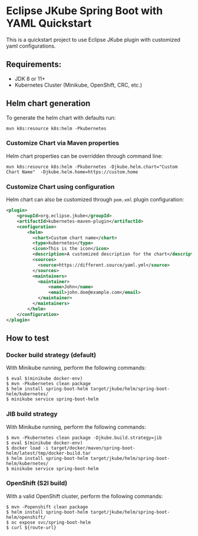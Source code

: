 # Eclipse JKube Spring Boot with YAML Quickstart

This is a quickstart project to use Eclipse JKube plugin with customized yaml configurations.

## Requirements:

- JDK 8 or 11+
- Kubernetes Cluster (Minikube, OpenShift, CRC, etc.)

## Helm chart generation

To generate the helm chart with defaults run:
```shell script
mvn k8s:resource k8s:helm -Pkubernetes
```

### Customize Chart via Maven properties

Helm chart properties can be overridden through command line:
```shell script
mvn k8s:resource k8s:helm -Pkubernetes -Djkube.helm.chart="Custom Chart Name"  -Djkube.helm.home=https://custom.home
```

### Customize Chart using configuration

Helm chart can also be customized through `pom.xml` plugin configuration:
```xml
<plugin>
    <groupId>org.eclipse.jkube</groupId>
    <artifactId>kubernetes-maven-plugin</artifactId>
    <configuration>
        <helm>
          <chart>Custom chart name</chart>
          <type>kubernetes</type>
          <icon>This is the icon</icon>
          <description>A customized description for the chart</description>
          <sources>
            <source>https://different.source/yaml.yml</source>
          </sources>
          <maintainers>
            <maintainer>
                <name>John</name>
                <email>john.doe@example.com</email>
            </maintainer>
          </maintainers>
        </helm>
    </configuration>
</plugin>
```

## How to test

### Docker build strategy (default)
With Minikube running, perform the following commands:
```shell script
$ eval $(minikube docker-env)
$ mvn -Pkubernetes clean package
$ helm install spring-boot-helm target/jkube/helm/spring-boot-helm/kubernetes/
$ minikube service spring-boot-helm
```

### JIB build strategy
With Minikube running, perform the following commands:
```shell script
$ mvn -Pkubernetes clean package -Djkube.build.strategy=jib
$ eval $(minikube docker-env)
$ docker load -i target/docker/maven/spring-boot-helm/latest/tmp/docker-build.tar
$ helm install spring-boot-helm target/jkube/helm/spring-boot-helm/kubernetes/
$ minikube service spring-boot-helm
```

### OpenShift (S2I build)
With a valid OpenShift cluster, perform the following commands:
```shell script
$ mvn -Popenshift clean package
$ helm install spring-boot-helm target/jkube/helm/spring-boot-helm/openshift/
$ oc expose svc/spring-boot-helm
$ curl ${route-url}
```
